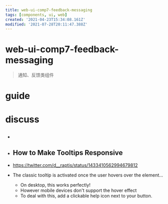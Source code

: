 ```yaml
---
title: web-ui-comp7-feedback-messaging
tags: [components, ui, web]
created: '2021-04-23T15:34:08.161Z'
modified: '2021-07-28T20:11:47.388Z'
---
```


# web-ui-comp7-feedback-messaging

> 通知、反馈类组件

# guide

# discuss

- ## 

- ## How to Make Tooltips Responsive
- https://twitter.com/d__raptis/status/1433410562994679812
- The classic tooltip is activated once the user hovers over the element...
  - On desktop, this works perfectly! 
  - However mobile devices don't support the hover effect
  - To deal with this, add a clickable help icon next to your button.
